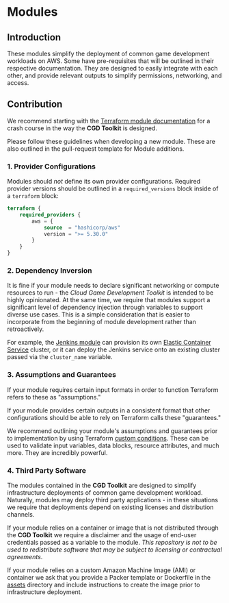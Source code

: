 # Modules

## Introduction

These modules simplify the deployment of common game development workloads on AWS. Some have pre-requisites that will be outlined in their respective documentation. They are designed to easily integrate with each other, and provide relevant outputs to simplify permissions, networking, and access.

## Contribution

We recommend starting with the [Terraform module documentation](https://developer.hashicorp.com/terraform/language/modules) for a crash course in the way the **CGD Toolkit** is designed.

Please follow these guidelines when developing a new module. These are also outlined in the pull-request template for Module additions.

### 1. Provider Configurations

Modules should *not* define its own provider configurations. Required provider versions should be outlined in a `required_versions` block inside of a `terraform` block:

```terraform
terraform {  
    required_providers {    
        aws = {      
            source  = "hashicorp/aws"      
            version = ">= 5.30.0"    
        }  
    }
}
```

### 2. Dependency Inversion

It is fine if your module needs to declare significant networking or compute resources to run - the *Cloud Game Development Toolkit* is intended to be highly opinionated. At the same time, we require that modules support a significant level of dependency injection through variables to support diverse use cases. This is a simple consideration that is easier to incorporate from the beginning of module development rather than retroactively.

For example, the [Jenkins module](./jenkins/README.md) can provision its own [Elastic Container Service](https://aws.amazon.com/ecs/) cluster, or it can deploy the Jenkins service onto an existing cluster passed via the `cluster_name` variable.

### 3. Assumptions and Guarantees

If your module requires certain input formats in order to function Terraform refers to these as "assumptions."

If your module provides certain outputs in a consistent format that other configurations should be able to rely on Terraform calls these "guarantees."

We recommend outlining your module's assumptions and guarantees prior to implementation by using Terraform [custom conditions](https://developer.hashicorp.com/terraform/language/expressions/custom-conditions). These can be used to validate input variables, data blocks, resource attributes, and much more. They are incredibly powerful.

### 4. Third Party Software

The modules contained in the **CGD Toolkit** are designed to simplify infrastructure deployments of common game development workload. Naturally, modules may deploy third party applications - in these situations we require that deployments depend on existing licenses and distribution channels.

If your module relies on a container or image that is not distributed through the **CGD Toolkit** we require a disclaimer and the usage of end-user credentials passed as a variable to the module. *This repository is not to be used to redistribute software that may be subject to licensing or contractual agreements*.

If your module relies on a custom Amazon Machine Image (AMI) or container we ask that you provide a Packer template or Dockerfile in the [assets](../assets/README.md) directory and include instructions to create the image prior to infrastructure deployment.